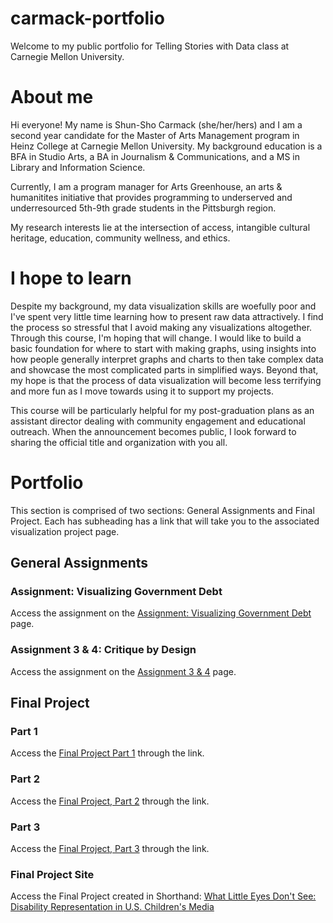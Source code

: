 # carmack-portfolio
Welcome to my public portfolio for Telling Stories with Data class at Carnegie Mellon University.

# About me
Hi everyone! My name is Shun-Sho Carmack (she/her/hers) and I am a second year candidate for the Master of Arts Management program in Heinz College at Carnegie Mellon University. My background education is a BFA in Studio Arts, a BA in Journalism & Communications, and a MS in Library and Information Science. 

Currently, I am a program manager for Arts Greenhouse, an arts & humanitites initiative that provides programming to underserved and underresourced 5th-9th grade students in the Pittsburgh region.

My research interests lie at the intersection of access, intangible cultural heritage, education, community wellness, and ethics.

# I hope to learn
Despite my background, my data visualization skills are woefully poor and I've spent very little time learning how to present raw data attractively. I find the process so stressful that I avoid making any visualizations altogether. Through this course, I'm hoping that will change. I would like to build a basic foundation for where to start with making graphs, using  insights into how people generally interpret graphs and charts to then take complex data and showcase the most complicated parts in simplified ways. Beyond that, my hope is that the process of data visualization will become less terrifying and more fun as I move towards using it to support my projects.

This course will be particularly helpful for my post-graduation plans as an assistant director dealing with community engagement and educational outreach. When the announcement becomes public, I look forward to sharing the official title and organization with you all.

# Portfolio
This section is comprised of two sections: General Assignments and Final Project. Each has subheading has a link that will take you to the associated visualization project page.

## General Assignments
### Assignment: Visualizing Government Debt
Access the assignment on the [Assignment: Visualizing Government Debt](https://s-carmack.github.io/carmack-portfolio/gov-debt-viz.html) page.

### Assignment 3 & 4: Critique by Design
Access the assignment on the [Assignment 3 & 4](https://s-carmack.github.io/carmack-portfolio/critique-by-design.html) page.

## Final Project
### Part 1
Access the [Final Project Part 1](https://s-carmack.github.io/carmack-portfolio/Final-Project-Part-1_shunshocarmack.html) through the link.
### Part 2
Access the [Final Project, Part 2](https://s-carmack.github.io/carmack-portfolio/Final-Project-Part-2_shunshocarmack.html) through the link.
### Part 3
Access the [Final Project, Part 3](https://s-carmack.github.io/carmack-portfolio/Final-Project-Part-3_shunshocarmack.html) through the link.
### Final Project Site
Access the Final Project created in Shorthand: [What Little Eyes Don't See: Disability Representation in U.S. Children's Media](https://carnegiemellon.shorthandstories.com/what-little-eyes-dont-see/index.html) 

